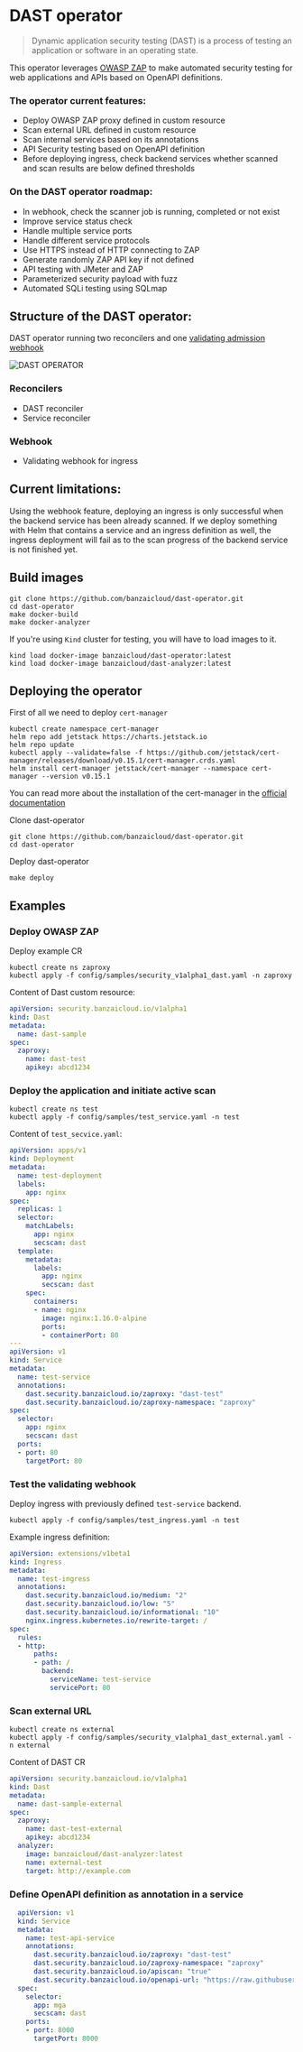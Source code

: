 # DAST operator

> Dynamic application security testing (DAST) is a process of testing an application or software in an operating state.

This operator leverages [OWASP ZAP](https://www.zaproxy.org) to make automated security testing for web applications and APIs based on OpenAPI definitions.

### The operator current features:
- Deploy OWASP ZAP proxy defined in custom resource
- Scan external URL defined in custom resource
- Scan internal services based on its annotations
- API Security testing based on OpenAPI definition
- Before deploying ingress, check backend services whether scanned and scan results are below defined thresholds

### On the DAST operator roadmap:
- In webhook, check the scanner job is running, completed or not exist
- Improve service status check
- Handle multiple service ports
- Handle different service protocols
- Use HTTPS instead of HTTP connecting to ZAP
- Generate randomly ZAP API key if not defined
- API testing with JMeter and ZAP
- Parameterized security payload with fuzz
- Automated SQLi testing using SQLmap

## Structure of the DAST operator:
DAST operator running two reconcilers and one [validating admission webhook](https://kubernetes.io/docs/reference/access-authn-authz/admission-controllers/#validatingadmissionwebhook)

![DAST OPERATOR](docs/images/dast.png)

### Reconcilers
- DAST reconciler
- Service reconciler

### Webhook
- Validating webhook for ingress

## Current limitations:
Using the webhook feature, deploying an ingress is only successful when the backend service has been already scanned. If we deploy something with Helm that contains a service and an ingress definition as well, the ingress deployment will fail as to the scan progress of the backend service is not finished yet.

## Build images
```shell
git clone https://github.com/banzaicloud/dast-operator.git
cd dast-operator
make docker-build
make docker-analyzer
```

If you're using `Kind` cluster for testing, you will have to load images to it.
```shell
kind load docker-image banzaicloud/dast-operator:latest
kind load docker-image banzaicloud/dast-analyzer:latest
```

## Deploying the operator

First of all we need to deploy `cert-manager`
```shell
kubectl create namespace cert-manager
helm repo add jetstack https://charts.jetstack.io
helm repo update
kubectl apply --validate=false -f https://github.com/jetstack/cert-manager/releases/download/v0.15.1/cert-manager.crds.yaml
helm install cert-manager jetstack/cert-manager --namespace cert-manager --version v0.15.1
```

You can read more about the installation of the cert-manager in the [official documentation](https://cert-manager.io/docs/installation/kubernetes/)

Clone dast-operator
```shell
git clone https://github.com/banzaicloud/dast-operator.git
cd dast-operator
```

Deploy dast-operator
```shell
make deploy
```

## Examples

### Deploy OWASP ZAP
Deploy example CR
```shell
kubectl create ns zaproxy
kubectl apply -f config/samples/security_v1alpha1_dast.yaml -n zaproxy
```

Content of Dast custom resource:
```yaml
apiVersion: security.banzaicloud.io/v1alpha1
kind: Dast
metadata:
  name: dast-sample
spec:
  zaproxy:
    name: dast-test
    apikey: abcd1234
```

### Deploy the application and initiate active scan
```shell
kubectl create ns test
kubectl apply -f config/samples/test_service.yaml -n test
```

Content of `test_secvice.yaml`:
```yaml
apiVersion: apps/v1
kind: Deployment
metadata:
  name: test-deployment
  labels:
    app: nginx
spec:
  replicas: 1
  selector:
    matchLabels:
      app: nginx
      secscan: dast
  template:
    metadata:
      labels:
        app: nginx
        secscan: dast
    spec:
      containers:
      - name: nginx
        image: nginx:1.16.0-alpine
        ports:
        - containerPort: 80
---
apiVersion: v1
kind: Service
metadata:
  name: test-service
  annotations:
    dast.security.banzaicloud.io/zaproxy: "dast-test"
    dast.security.banzaicloud.io/zaproxy-namespace: "zaproxy"
spec:
  selector:
    app: nginx
    secscan: dast
  ports:
  - port: 80
    targetPort: 80
```

### Test the validating webhook

Deploy ingress with previously defined `test-service` backend.
```shell
kubectl apply -f config/samples/test_ingress.yaml -n test
```

Example ingress definition:
```yaml
apiVersion: extensions/v1beta1
kind: Ingress
metadata:
  name: test-ingress
  annotations:
    dast.security.banzaicloud.io/medium: "2"
    dast.security.banzaicloud.io/low: "5"
    dast.security.banzaicloud.io/informational: "10"
    nginx.ingress.kubernetes.io/rewrite-target: /
spec:
  rules:
  - http:
      paths:
      - path: /
        backend:
          serviceName: test-service
          servicePort: 80
```


### Scan external URL
```shell
kubectl create ns external
kubectl apply -f config/samples/security_v1alpha1_dast_external.yaml -n external
```

Content of DAST CR
```yaml
apiVersion: security.banzaicloud.io/v1alpha1
kind: Dast
metadata:
  name: dast-sample-external
spec:
  zaproxy:
    name: dast-test-external
    apikey: abcd1234
  analyzer:
    image: banzaicloud/dast-analyzer:latest
    name: external-test
    target: http://example.com
```


### Define OpenAPI definition as annotation in a service
```yaml
  apiVersion: v1
  kind: Service
  metadata:
    name: test-api-service
    annotations:
      dast.security.banzaicloud.io/zaproxy: "dast-test"
      dast.security.banzaicloud.io/zaproxy-namespace: "zaproxy"
      dast.security.banzaicloud.io/apiscan: "true"
      dast.security.banzaicloud.io/openapi-url: "https://raw.githubusercontent.com/sagikazarmark/modern-go-application/master/api/openapi/todo/openapi.yaml"
  spec:
    selector:
      app: mga
      secscan: dast
    ports:
    - port: 8000
      targetPort: 8000
```
